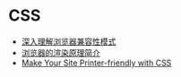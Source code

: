CSS  
==========

- [深入理解浏览器兼容性模式](http://www.ituring.com.cn/article/15231)  
- [浏览器的渲染原理简介](http://coolshell.cn/articles/9666.html)  
- [Make Your Site Printer-friendly with CSS](https://www.addthis.com/blog/2014/02/05/make-your-site-printer-friendly-with-css/)  